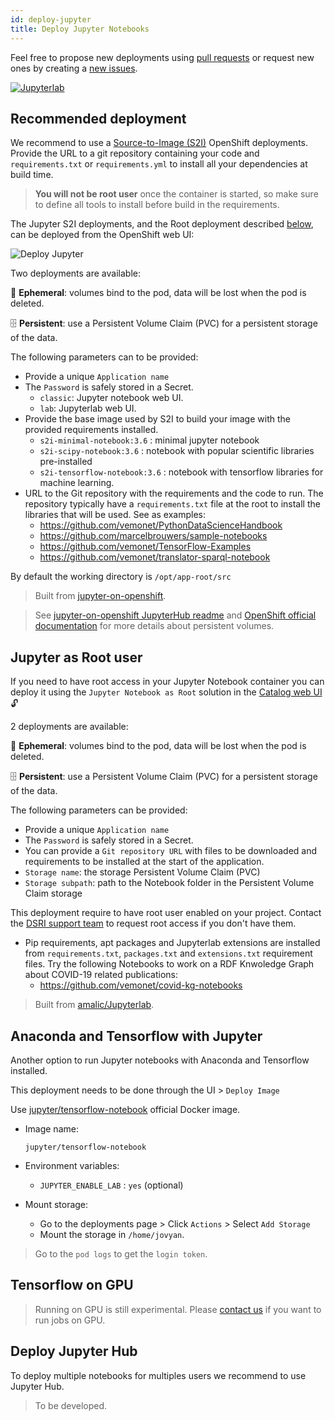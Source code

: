 ```yaml
---
id: deploy-jupyter
title: Deploy Jupyter Notebooks
---
```


Feel free to propose new deployments using [pull requests](https://github.com/MaastrichtU-IDS/dsri-documentation/pulls) or request new ones by creating a [new issues](https://github.com/MaastrichtU-IDS/dsri-documentation/issues).

[![Jupyterlab](/dsri-documentation/img/jupyter_logo.png)](https://jupyter.org/)

## Recommended deployment

We recommend to use a [Source-to-Image (S2I)](https://docs.openshift.com/container-platform/3.11/creating_images/s2i.html) OpenShift deployments. Provide the URL to a git repository containing your code and `requirements.txt` or `requirements.yml` to install all your dependencies at build time.

> **You will not be root user** once the container is started, so make sure to define all tools to install before build in the requirements.

The Jupyter S2I deployments, and the Root deployment described [below](/dsri-documentation/docs/deploy-jupyter#jupyter-as-root-user), can be deployed from the OpenShift web UI:

<img src="/dsri-documentation/img/screenshot-deploy-jupyter.png" alt="Deploy Jupyter" style="max-width: 100%; max-height: 100%;" />

Two deployments are available:

🦋 **Ephemeral**: volumes bind to the pod, data will be lost when the pod is deleted.

🗄️ **Persistent**: use a Persistent Volume Claim (PVC) for a persistent storage of the data.

The following parameters can to be provided:

* Provide a unique `Application name`
* The `Password` is safely stored in a Secret.
  * `classic`: Jupyter notebook web UI.
  * `lab`: Jupyterlab web UI.
* Provide the base image used by S2I to build your image with the provided requirements installed.
  * `s2i-minimal-notebook:3.6` : minimal jupyter notebook
  * `s2i-scipy-notebook:3.6` : notebook with popular scientific libraries pre-installed
  * `s2i-tensorflow-notebook:3.6` : notebook with tensorflow libraries for machine learning.
* URL to the Git repository with the requirements and the code to run. The repository typically have a `requirements.txt` file at the root to install the libraries that will be used. See as examples:
  * https://github.com/vemonet/PythonDataScienceHandbook
  * https://github.com/marcelbrouwers/sample-notebooks
  * https://github.com/vemonet/TensorFlow-Examples
  * https://github.com/vemonet/translator-sparql-notebook

By default the working directory is `/opt/app-root/src`

> Built from [jupyter-on-openshift](https://github.com/jupyter-on-openshift/jupyter-notebooks).

> See [jupyter-on-openshift JupyterHub readme](https://github.com/jupyter-on-openshift/jupyterhub-quickstart#allocating-persistent-storage-to-users) and [OpenShift official documentation](https://blog.openshift.com/jupyter-on-openshift-part-4-adding-a-persistent-workspace/) for more details about persistent volumes.

## Jupyter as Root user

If you need to have root access in your Jupyter Notebook container you can deploy it using the `Jupyter Notebook as Root` solution in the [Catalog web UI](https://app.dsri.unimaas.nl:8443/console/catalog) 🔓

2 deployments are available:

🦋 **Ephemeral**: volumes bind to the pod, data will be lost when the pod is deleted.

🗄️ **Persistent**: use a Persistent Volume Claim (PVC) for a persistent storage of the data.

The following parameters can be provided:

* Provide a unique `Application name`
* The `Password` is safely stored in a Secret.
* You can provide a `Git repository URL` with files to be downloaded and requirements to be installed at the start of the application. 
* `Storage name`: the storage Persistent Volume Claim (PVC)
* `Storage subpath`: path to the Notebook folder in the Persistent Volume Claim storage

This deployment require to have  root user enabled on your project. Contact the [DSRI support team](mailto:dsri-support-l@maastrichtuniversity.nl) to request root access if you don't have them.

* Pip requirements, apt packages and Jupyterlab extensions are installed from `requirements.txt`, `packages.txt` and `extensions.txt` requirement files. Try the following Notebooks to work on a RDF Knwoledge Graph about COVID-19 related publications:
  * https://github.com/vemonet/covid-kg-notebooks

> Built from [amalic/Jupyterlab](https://github.com/amalic/Jupyterlab).

## Anaconda and Tensorflow with Jupyter

Another option to run Jupyter notebooks with Anaconda and Tensorflow installed.

This deployment needs to be done through the UI > `Deploy Image`

Use [jupyter/tensorflow-notebook](https://hub.docker.com/r/jupyter/tensorflow-notebook) official Docker image.

* Image name:

  ```shell
  jupyter/tensorflow-notebook
  ```
  
* Environment variables:

  * `JUPYTER_ENABLE_LAB` : `yes` (optional)

* Mount storage:

  * Go to the deployments page > Click `Actions` > Select `Add Storage`
  * Mount the storage in `/home/jovyan`.


> Go to the `pod logs` to get the `login token`.

## Tensorflow on GPU

> Running on GPU is still experimental. Please [contact us](mailto:dsri-support-l@maastrichtuniversity.nl) if you want to run jobs on GPU.

## Deploy Jupyter Hub

To deploy multiple notebooks for multiples users we recommend to use Jupyter Hub.

> To be developed.

